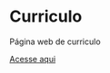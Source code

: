 # Curriculo
 Página web de curriculo
 
 [Acesse aqui](https://evelyn-epprecht.github.io/Curriculo/)
